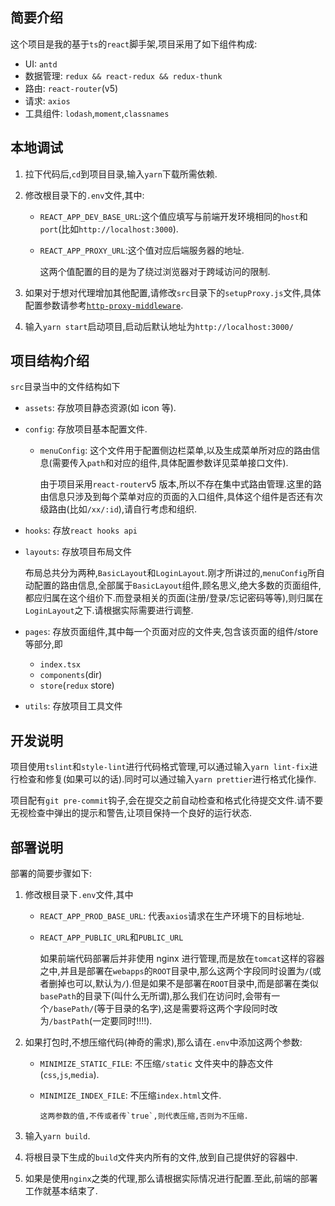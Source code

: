## 简要介绍

这个项目是我的基于`ts`的`react`脚手架,项目采用了如下组件构成:

- UI: `antd`
- 数据管理: `redux && react-redux && redux-thunk`
- 路由: `react-router`(v5)
- 请求: `axios`
- 工具组件: `lodash`,`moment`,`classnames`

## 本地调试

1. 拉下代码后,`cd`到项目目录,输入`yarn`下载所需依赖.
2. 修改根目录下的`.env`文件,其中:

   - `REACT_APP_DEV_BASE_URL`:这个值应填写与前端开发环境相同的`host`和`port`(比如`http://localhost:3000`).
   - `REACT_APP_PROXY_URL`:这个值对应后端服务器的地址.

     这两个值配置的目的是为了绕过浏览器对于跨域访问的限制.

3. 如果对于想对代理增加其他配置,请修改`src`目录下的`setupProxy.js`文件,具体配置参数请参考[`http-proxy-middleware`](https://github.com/chimurai/http-proxy-middleware).
4. 输入`yarn start`启动项目,启动后默认地址为`http://localhost:3000/`

## 项目结构介绍

`src`目录当中的文件结构如下

- `assets`: 存放项目静态资源(如 icon 等).
- `config`: 存放项目基本配置文件.

  - `menuConfig`: 这个文件用于配置侧边栏菜单,以及生成菜单所对应的路由信息(需要传入`path`和对应的组件,具体配置参数详见菜单接口文件).

    由于项目采用`react-router`v5 版本,所以不存在集中式路由管理.这里的路由信息只涉及到每个菜单对应的页面的入口组件,具体这个组件是否还有次级路由(比如`/xx/:id`),请自行考虑和组织.

- `hooks`: 存放`react hooks api`
- `layouts`: 存放项目布局文件

  布局总共分为两种,`BasicLayout`和`LoginLayout`.刚才所讲过的,`menuConfig`所自动配置的路由信息,全部属于`BasicLayout`组件,顾名思义,绝大多数的页面组件,都应归属在这个组价下.而登录相关的页面(注册/登录/忘记密码等等),则归属在`LoginLayout`之下.请根据实际需要进行调整.

- `pages`: 存放页面组件,其中每一个页面对应的文件夹,包含该页面的组件/store 等部分,即
  - `index.tsx`
  - `components`(dir)
  - `store`(`redux` store)
- `utils`: 存放项目工具文件

## 开发说明

项目使用`tslint`和`style-lint`进行代码格式管理,可以通过输入`yarn lint-fix`进行检查和修复(如果可以的话).同时可以通过输入`yarn prettier`进行格式化操作.

项目配有`git pre-commit`钩子,会在提交之前自动检查和格式化待提交文件.请不要无视检查中弹出的提示和警告,让项目保持一个良好的运行状态.

## 部署说明

部署的简要步骤如下:

1.  修改根目录下`.env`文件,其中

    - `REACT_APP_PROD_BASE_URL`: 代表`axios`请求在生产环境下的目标地址.
    - `REACT_APP_PUBLIC_URL`和`PUBLIC_URL`

      如果前端代码部署后并非使用 nginx 进行管理,而是放在`tomcat`这样的容器之中,并且是部署在`webapps`的`ROOT`目录中,那么这两个字段同时设置为`/`(或者删掉也可以,默认为`/`).但是如果不是部署在`ROOT`目录中,而是部署在类似`basePath`的目录下(叫什么无所谓),那么我们在访问时,会带有一个`/basePath/`(等于目录的名字),这是需要将这两个字段同时改为`/bastPath`(一定要同时!!!!).

2.  如果打包时,不想压缩代码(神奇的需求),那么请在`.env`中添加这两个参数:

    - `MINIMIZE_STATIC_FILE`: 不压缩`/static` 文件夹中的静态文件(`css`,`js`,`media`).
    - `MINIMIZE_INDEX_FILE`: 不压缩`index.html`文件.

          这两参数的值,不传或者传`true`,则代表压缩,否则为不压缩.

3.  输入`yarn build`.
4.  将根目录下生成的`build`文件夹内所有的文件,放到自己提供好的容器中.
5.  如果是使用`nginx`之类的代理,那么请根据实际情况进行配置.至此,前端的部署工作就基本结束了.
